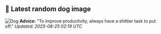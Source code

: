 ## 🐶 Latest random dog image
![Dog](https://images.dog.ceo/breeds/dane-great/n02109047_13016.jpg)
**Advice:** "To improve productivity, always have a shittier task to put off."
*Updated: 2025-08-25 02:19 UTC*
